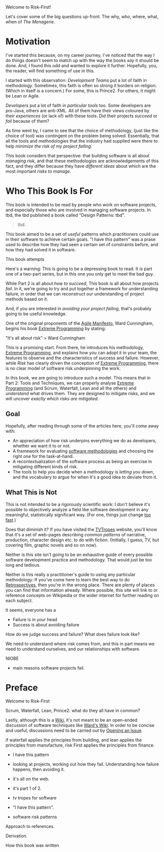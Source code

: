 
Welcome to Risk-First!  

Let's cover some of the big questions up-front.  The why, who, where, what, when of _The Menagerie_.

# Motivation

I've started this because, on my career journey, I've noticed that the way I do things doesn't seem to match up with the way the books _say_ it should be done.  And, I found this odd and wanted to explore it further.   Hopefully, you, the reader, will find something of use in this.   

I started with this observation:   _Development Teams_ put a lot of faith in methodology.   Sometimes, this faith is often so strong it borders on religion.  (Which in itself is a concern.)  For some, this is Prince2.  For others, it might be Lean or Agile.  

_Developers_ put a lot of faith in _particular tools_ too.  Some developers are pro-Java, others are anti-XML.  All of them have their views coloured by their _experiences_ (or lack of) with these tools.  Did their projects _succeed_ or _fail_ because of them?

As time went by, I came to see that the choice of methodology, (just like the choice of tool) was contingent on the problem being solved.  Essentially, that all the tools and methodologies that the industry had supplied were there to help _minimize the risk of my project failing_.

This book considers that perspective:  that building software is all about _managing risk_, and that these methodologies are acknowledgements of this fact, and they differ because they have _different ideas_ about which are the most important _risks to manage_.

# Who This Book Is For

This book is intended to be read by people who work on software projects, and especially those who are involved in managing software projects.  In tbd, the tbd published a book called "Design Patterns:  tbd".  

> tbd.

This book aimed to be a set of _useful_ patterns which practitioners could use in their software to achieve certain goals.  "I have this pattern" was a prase used to describe how they had seen a certain set of constraints before, and how they had solved it in software.  

This book attempts


Here's a warning: This is going to be a depressing book to read.  It is part one of a two-part series, but in this one you only get to meet the bad guy. 

While Part 2 is all about _how to succeed_, This book is all about how projects _fail_.   In it, we're going to try and put together a framework for understanding failure, in order that we can reconstruct our understanding of project methods based on it. 

And, if you are interested in _avoiding your project failing_, that's probably going to be useful knowledge.

One of the original proponents of the [Agile Manifesto](), Ward Cunningham, begins his book [Extreme Programming]() by stating:

"It's all about risk" > Ward Cunningham

This is a promising start.  From there, he introduces his methodology, [Extreme Programming](), and explains how you can adopt it in your team, the features to observe and the characteristics of success and failure.  However, while _Risk_ has clearly driven the conception of [Extreme Programming](), there is no clear model of software risk underpinning the work.

In this book, we are going to introduce such a model.  This means that in Part 2: Tools and Techniques, we can properly analyse [Extreme Programming]() (and Scrum, Waterfall, Lean and all the others) and _understand_ what drives them.  They are designed to mitigate risks, and we will uncover _exactly which risks are mitigated_.


## Goal

Hopefully, after reading through some of the articles here, you'll come away with:

- An appreciation of how risk underpins everything we do as developers, whether we want it to or not.
- A framework for evaluating [software methodologies](https://en.wikipedia.org/wiki/Software_development_process#Methodologies) and choosing the right one for the task-at-hand.
- A recontextualization of the software process as being an exercise in mitigating different kinds of risk.
- The tools to help you decide when a methodology is _letting you down_, and the vocabulary to argue for when it's a good idea to deviate from it.

## What This is Not

This is not intended to be a rigorously scientific work: I don't believe it's possible to objectively analyze a field like software development in any meaningful, statistically significant way.  (For one, things just change [too fast](Silver-Bullets).) 

Does that diminish it?   If you have visited the [TVTropes]() website, you'll know that it's a set of web-pages describing _common patterns_ of narrative, production, character design etc. to do with fiction.  (Initially, I guess, TV, but covering film, graphic novels and so on now).   


Neither is this site isn't going to be an exhaustive guide of every possible software development practice and methodology.  That would just be too long and tedious.  

Neither is this really a practitioner's guide to using any particular methodology:  If you've come here to learn the best way to do [Retrospectives](Review), then you're in the wrong place.  There are plenty of places you can find that information already.  Where possible, this site will link to or reference concepts on Wikipedia or the wider internet for further reading on each subject.





It seems, everyone has a

 - Failure is in your head
 - Success is about avoiding failure
 
 How do we judge success and failure?  What does failure look like?


We need to understand where risk comes from, and this in part means we need to understand ourselves, and our relationships with software.


 
NIOBE

- main reasons software projects fail.








# Preface

Welcome to Risk-First

Scrum, Waterfall, Lean, Prince2:  what do they all have in common?  


Lastly, although this is a [Wiki](https://en.wikipedia.org/wiki/Wiki), it's not meant to be an open-ended discussion of software techniques like [Ward's Wiki](http://wiki.c2.com).  In order to be concise and useful, discussions need to be carried out by [Opening an Issue](https://github.com/risk-first/website/issues).




if waterfall applies the principles from building, and lean applies the principles from manufacture, risk First applies the 
principles from finance.



- I have this pattern

- looking at projects, working out how they fail.  Understanding how failure happens, then avoiding it.  

- it's all on the web.
- it's part 1 of 2.


- tv tropes for software
- "I have this pattern".

- software risk patterns

Approach to references.

Derivation.
 
How this book was written

